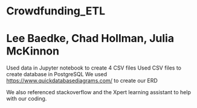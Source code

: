 # Crowdfunding_ETL

# Lee Baedke, Chad Hollman, Julia McKinnon

Used data in Jupyter notebook to create 4 CSV files
Used CSV files to create database in PostgreSQL
We used https://www.quickdatabasediagrams.com/ to create our ERD 

We also referenced stackoverflow and the Xpert learning assistant to help with our coding.

